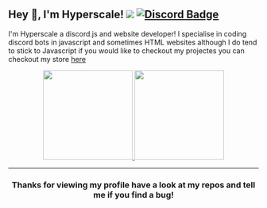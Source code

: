 
## Hey 👋, I'm Hyperscale! ![](https://komarev.com/ghpvc/?username=Hyperscale1&label=Views&color=lightgrey&style=flat) [![Discord Badge](https://img.shields.io/badge/-Discord-9B9B9B?style=flat-square&logo=Discord&logoColor=white)](https://discord.gg/zJqsqFfzXT) 

I'm Hyperscale a discord.js and website developer! I specialise in coding discord bots in javascript and sometimes HTML websites although I do tend to stick to Javascript if you would like to checkout my projectes you can checkout my store [here](https://store.hypers.zone)

<p align="center">
<a href="https://github.com/Hyperscale1">
  <img height="180em" src="https://github-readme-stats.vercel.app/api?username=Hyperscale1&show_icons=true&title_color=5865F2&icon_color=5865F2&text_color=FFFFFF&bg_color=171B23&include_all_commits=true&count_private=true"/>
  <img height="180em" src="https://github-readme-stats.vercel.app/api/top-langs/?username=Hyperscale1&layout=compact&langs_count=8&title_color=5865F2&icon_color=5865F2&text_color=FFFFFF&bg_color=171B23"/>
</a>
</p>

---

<h3 align=center>Thanks for viewing my profile have a look at my repos and tell me if you find a bug!</h3>

